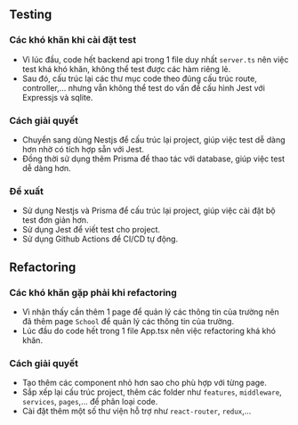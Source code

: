 ## Testing

### Các khó khăn khi cài đặt test

- Vì lúc đầu, code hết backend api trong 1 file duy nhất `server.ts` nên việc test khá khó khăn, không thể test được các hàm riêng lẻ.
- Sau đó, cấu trúc lại các thư mục code theo đúng cấu trúc route, controller,... nhưng vẫn không thể test do vấn đề cấu hình Jest với Expressjs và sqlite.

### Cách giải quyết

- Chuyển sang dùng Nestjs để cấu trúc lại project, giúp việc test dễ dàng hơn nhờ có tích hợp sẵn với Jest.
- Đồng thời sử dụng thêm Prisma để thao tác với database, giúp việc test dễ dàng hơn.

### Đề xuất

- Sử dụng Nestjs và Prisma để cấu trúc lại project, giúp việc cài đặt bộ test đơn giản hơn.
- Sử dụng Jest để viết test cho project.
- Sử dụng Github Actions để CI/CD tự động.

## Refactoring

### Các khó khăn gặp phải khi refactoring

- Vì nhận thấy cần thêm 1 page để quản lý các thông tin của trường nên đã thêm page `School` để quản lý các thông tin của trường.
- Lúc đầu do code hết trong 1 file App.tsx nên việc refactoring khá khó khăn.

### Cách giải quyết

- Tạo thêm các component nhỏ hơn sao cho phù hợp với từng page.
- Sắp xếp lại cấu trúc project, thêm các folder như `features`, `middleware`, `services`, `pages`,... để phân loại code.
- Cài đặt thêm một số thư viện hỗ trợ như `react-router`, `redux`,...

